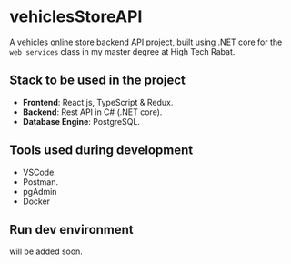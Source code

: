# vehiclesStoreAPI

A vehicles online store backend API project, built using .NET core for the `web services` class in my master degree at High Tech Rabat.

## Stack to be used in the project

- **Frontend**: React.js, TypeScript & Redux.
- **Backend**: Rest API in C# (.NET core).
- **Database Engine**: PostgreSQL.

## Tools used during development

- VSCode.
- Postman.
- pgAdmin
- Docker

## Run dev environment

will be added soon.

